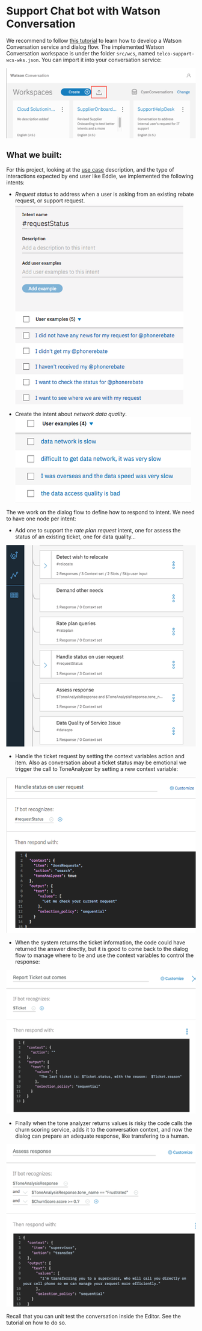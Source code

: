 # Support Chat bot with Watson Conversation
We recommend to follow [this tutorial](https://www.ibm.com/cloud/garage/tutorials/watson_conversation_support) to learn how to develop a Watson Conversation service and dialog flow.
The implemented Watson Conversation workspace is under the folder `src/wcs`, named `telco-support-wcs-wks.json`. You can import it into your conversation service:

![](import-wks.png)

## What we built:
For this project, looking at the [use case](https://github.com/ibm-cloud-architecture/refarch-cognitive-analytics#use-case) description, and the type of interactions expected by end user like Eddie, we implemented the following intents:
* *Request status* to address when a user is asking from an existing rebate request, or support request.
![](conv-request-intent.png)

* Create the intent about *network data quality*.  
![](dataqos-intent.png)

The we work on the dialog flow to define how to respond to intent. We need to have one node per intent:
* Add one to support the *rate plan request* intent, one for assess the status of an existing ticket, one for data quality...

![](dialog-top-node.png)

* Handle the ticket request by setting the context variables action and item. Also as conversation about a ticket status may be emotional we trigger the call to ToneAnalyzer by setting a new context variable:

![](request-status.png)

* When the system returns the ticket information, the code could have returned the answer directly, but it is good to come back to the dialog flow to manage where to be and use the context variables to control the response:

![](ticket-resp.png)

* Finally when the tone analyzer returns values is risky the code calls the churn scoring service, adds it to the conversation context, and now the dialog can prepare an adequate response, like transfering to a human.

![](tone-analyzing-resp.png)

Recall that you can unit test the conversation inside the Editor. See the tutorial on how to do so.
